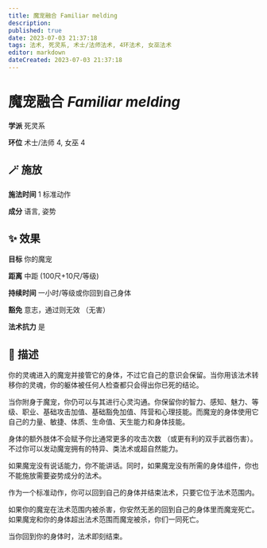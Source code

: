 ```yaml
---
title: 魔宠融合 Familiar melding
description: 
published: true
date: 2023-07-03 21:37:18
tags: 法术, 死灵系, 术士/法师法术, 4环法术, 女巫法术
editor: markdown
dateCreated: 2023-07-03 21:37:18
---
```


# **魔宠融合** *Familiar melding*

**学派** 死灵系 

**环位** 术士/法师 4, 女巫 4

## 🪄 施放

**施法时间** 1 标准动作

**成分** 语言, 姿势

## ✨ 效果 

**目标** 你的魔宠 

**距离** 中距 (100尺+10尺/等级)  

**持续时间** 一小时/等级或你回到自己身体 

**豁免** 意志，通过则无效 （无害）

**法术抗力** 是

## 📖 描述

你的灵魂进入的魔宠并接管它的身体，不过它自己的意识会保留。当你用该法术转移你的灵魂，你的躯体被任何人检查都只会得出你已死的结论。

当你附身于魔宠，你仍可以与其进行心灵沟通。你保留你的智力、感知、魅力、等级、职业、基础攻击加值、基础豁免加值、阵营和心理技能。而魔宠的身体使用它自己的力量、敏捷、体质、生命值、天生能力和身体技能。

身体的额外肢体不会赋予你比通常更多的攻击次数 （或更有利的双手武器伤害）。不过你可以发动魔宠拥有的特异、类法术或超自然能力。

如果魔宠没有说话能力，你不能讲话。同时，如果魔宠没有所需的身体组件，你也不能施放需要姿势成分的法术。

作为一个标准动作，你可以回到自己的身体并结束法术，只要它位于法术范围内。

如果你的魔宠在法术范围内被杀害，你安然无恙的回到自己的身体里而魔宠死亡。如果魔宠和你的身体超出法术范围而魔宠被杀，你们一同死亡。

当你回到你的身体时，法术即刻结束。
    